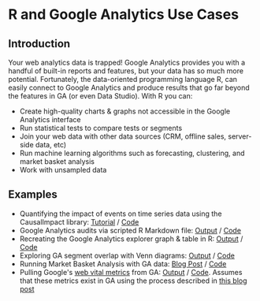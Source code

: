 # R and Google Analytics Use Cases

## Introduction

Your web analytics data is trapped! Google Analytics provides you with a handful of built-in reports and features, but your data has so much more potential. Fortunately, the data-oriented programming language R, can easily connect to Google Analytics and produce results that go far beyond the features in GA (or even Data Studio). With R you can:

- Create high-quality charts & graphs not accessible in the Google Analytics interface
- Run statistical tests to compare tests or segments
- Join your web data with other data sources (CRM, offline sales, server-side data, etc)  
- Run machine learning algorithms such as forecasting, clustering, and market basket analysis
- Work with unsampled data

## Examples

- Quantifying the impact of events on time series data using the CausalImpact library: [Tutorial](https://adamribaudo.github.io/R-Google-Analytics-Examples/Tutorial-Causal-Impact.nb.html) / [Code](Tutorial-Causal-Impact.Rmd)
- Google Analytics audits via scripted R Markdown file: [Output](https://adamribaudo.github.io/R-Google-Analytics-Examples/GA-Audit-Tool.html) / [Code](GA-Audit-Tool.Rmd)
- Recreating the Google Analytics explorer graph & table in R: [Output](https://adamribaudo.github.io/R-Google-Analytics-Examples/GA-explorer-in-R.nb.html) / [Code](https://adamribaudo.github.io/R-Google-Analytics-Examples/GA-explorer-in-R.Rmd)
- Exploring GA segment overlap with Venn diagrams: [Output](https://adamribaudo.github.io/R-Google-Analytics-Examples/GA-segment-overlap.html) / [Code](GA-segment-overlap.Rmd)
- Running Market Basket Analysis with GA data: [Blog Post](https://adamribaudo.github.io/R-Google-Analytics-Examples/GA-Market-Basket-Analysis.html) / [Code](GA-Market-Basket-Analysis.Rmd)
- Pulling Google's [web vital metrics](https://web.dev/vitals/) from GA: [Output](https://adamribaudo.github.io/R-Google-Analytics-Examples/GA-Web-Vitals.html) / [Code](GA-Web-Vitals.Rmd). Assumes that these metrics exist in GA using the process described in [this blog post](https://www.noisetosignal.io/2020/05/add-web-vitals-to-google-analytics/)
